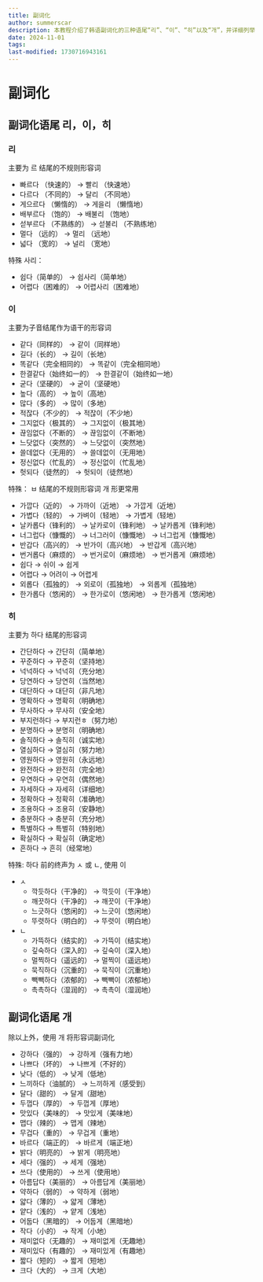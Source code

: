 ```yaml
---
title: 副词化
author: summerscar
description: 本教程介绍了韩语副词化的三种语尾“리”、“이”、“히”以及“개”，并详细列举了不同语尾对应的形容词和副词形式。教程内容清晰，示例丰富，适合韩语初学者学习副词化语法。
date: 2024-11-01
tags:
last-modified: 1730716943161
---
```


# 副词化

## 副词化语尾 리，이，히

### 리

主要为 르 结尾的不规则形容词

- 빠르다 （快速的） →  빨리 （快速地）
- 다르다 （不同的） →  달리 （不同地）
- 게으르다 （懒惰的） →  게을리 （懒惰地）
- 배부르다 （饱的） →  배불리 （饱地）
- 섣부르다 （不熟练的） →  섣불리 （不熟练地）
- 멀다 （远的） →  멀리 （远地）
- 넓다 （宽的） →  널리 （宽地）

特殊 사리：

- 쉽다（简单的） →  쉽사리（简单地）
- 어렵다（困难的） → 어렵사리（困难地）

### 이

主要为子音结尾作为语干的形容词

- 같다（同样的）  → 같이（同样地）
- 길다（长的）  → 길이（长地）
- 똑같다（完全相同的）   → 똑같이（完全相同地）
- 한결같다（始终如一的）   → 한결같이（始终如一地）
- 굳다（坚硬的）  → 굳이（坚硬地）
- 높다（高的）  → 높이（高地）
- 많다（多的）  → 많이（多地）
- 적잖다（不少的）   → 적잖이（不少地）
- 그지없다（极其的）   → 그지없이（极其地）
- 끊임없다（不断的）   → 끊임없이（不断地）
- 느닷없다（突然的）   → 느닷없이（突然地）
- 쓸데없다（无用的）   → 쓸데없이（无用地）
- 정신없다（忙乱的）   → 정신없이（忙乱地）
- 헛되다（徒然的）   → 헛되이（徒然地）

特殊： ㅂ 结尾的不规则形容词 개 形更常用

- 가깝다（近的）  → 가까이（近地） → 가깝게（近地）
- 가볍다（轻的）  → 가벼이（轻地） → 가볍게（轻地）
- 날카롭다（锋利的）  →  날카로이（锋利地） → 날카롭게（锋利地）
- 너그럽다（慷慨的）  →  너그러이（慷慨地） → 너그럽게（慷慨地）
- 반갑다（高兴的）  → 반가이（高兴地） → 반갑게（高兴地）
- 번거롭다（麻烦的）  →  번거로이（麻烦地） → 번거롭게（麻烦地）
- 쉽다  → 쉬이 → 쉽게
- 어렵다 → 어려이 → 어렵게
- 외롭다（孤独的）  → 외로이（孤独地） → 외롭게（孤独地）
- 한가롭다（悠闲的）  →  한가로이（悠闲地） → 한가롭게（悠闲地）


### 히

主要为 하다 结尾的形容词

- 간단하다 → 간단히（简单地）
- 꾸준하다 → 꾸준히（坚持地）
- 넉넉하다 → 넉넉히（充分地）
- 당연하다 → 당연히（当然地）
- 대단하다 → 대단히（非凡地）
- 명확하다 → 명확히（明确地）
- 무사하다 → 무사히（安全地）
- 부지런하다 → 부지런ㅎ（努力地）
- 분명하다 → 분명히（明确地）
- 솔직하다 → 솔직히（诚实地）
- 열심하다 → 열심히（努力地）
- 영원하다 → 영원히（永远地）
- 완전하다 → 완전히（完全地）
- 우연하다 → 우연히（偶然地）
- 자세하다 → 자세히（详细地）
- 정확하다 → 정확히（准确地）
- 조용하다 → 조용히（安静地）
- 충분하다 → 충분히（充分地）
- 특별하다 → 특별히（特别地）
- 확실하다 → 확실히（确定地）
- 흔하다 → 흔히（经常地）

特殊: 하다 前的终声为 ㅅ 或 ㄴ, 使用 이

- ㅅ
	- 깍듯하다（干净的） → 깍듯이（干净地）
	- 깨끗하다（干净的） → 깨끗이（干净地）
	- 느긋하다（悠闲的） → 느긋이（悠闲地）
	- 뚜렷하다（明白的） → 뚜렷이（明白地）
- ㄴ
	- 가뜩하다（结实的）  → 가뜩이（结实地）
	- 깊숙하다（深入的）  → 깊숙이（深入地）
	- 멀찍하다（遥远的）  → 멀찍이（遥远地）
	- 묵직하다（沉重的）  → 묵직이（沉重地）
	- 빽빽하다（浓郁的）  → 빽빽이（浓郁地）
	- 촉촉하다（湿润的）  → 촉촉이（湿润地）


## 副词化语尾 개

除以上外，使用 개 将形容词副词化

- 강하다（强的） → 강하게（强有力地）
- 나쁘다（坏的） → 나쁘게（不好的）
- 낮다（低的） → 낮게（低地）
- 느끼하다（油腻的） → 느끼하게（感受到）
- 달다（甜的） → 달게（甜地）
- 두껍다（厚的） → 두껍게（厚地）
- 맛있다（美味的） → 맛있게（美味地）
- 맵다（辣的） → 맵게（辣地）
- 무겁다（重的） → 무겁게（重地）
- 바르다（端正的） → 바르게（端正地）
- 밝다（明亮的） → 밝게（明亮地）
- 세다（强的） → 세게（强地）
- 쓰다（使用的） → 쓰게（使用地）
- 아름답다（美丽的） → 아름답게（美丽地）
- 약하다（弱的） → 약하게（弱地）
- 얇다（薄的） → 얇게（薄地）
- 얕다（浅的） → 얕게（浅地）
- 어둡다（黑暗的） → 어둡게（黑暗地）
- 작다（小的） → 작게（小地）
- 재미없다（无趣的） → 재미없게（无趣地）
- 재미있다（有趣的） → 재미있게（有趣地）
- 짧다（短的） → 짧게（短地）
- 크다（大的） → 크게（大地）
